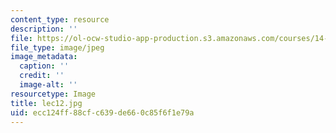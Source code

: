 ```yaml
---
content_type: resource
description: ''
file: https://ol-ocw-studio-app-production.s3.amazonaws.com/courses/14-01sc-principles-of-microeconomics-fall-2011/ecc124ff88cfc639de660c85f6f1e79a_lec12.jpg
file_type: image/jpeg
image_metadata:
  caption: ''
  credit: ''
  image-alt: ''
resourcetype: Image
title: lec12.jpg
uid: ecc124ff-88cf-c639-de66-0c85f6f1e79a
---
```

